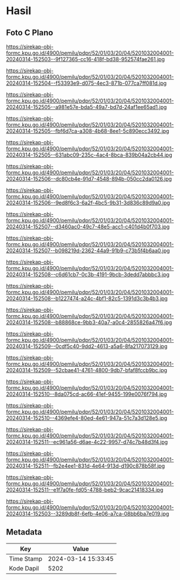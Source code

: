 # Hasil

## Foto C Plano

https://sirekap-obj-formc.kpu.go.id/4900/pemilu/pdpr/52/01/03/20/04/5201032004001-20240314-152503--9f127365-cc16-418f-bd38-952574fae261.jpg

https://sirekap-obj-formc.kpu.go.id/4900/pemilu/pdpr/52/01/03/20/04/5201032004001-20240314-152504--f53393e9-d075-4ec3-871b-077ca7ff081d.jpg

https://sirekap-obj-formc.kpu.go.id/4900/pemilu/pdpr/52/01/03/20/04/5201032004001-20240314-152505--a981e57e-bda5-49a7-bd7d-24af1ee65ad1.jpg

https://sirekap-obj-formc.kpu.go.id/4900/pemilu/pdpr/52/01/03/20/04/5201032004001-20240314-152505--fbf6d7ca-a308-4b68-8ee1-5c890ecc3492.jpg

https://sirekap-obj-formc.kpu.go.id/4900/pemilu/pdpr/52/01/03/20/04/5201032004001-20240314-152505--631abc09-235c-4ac4-8bca-839b04a2cb44.jpg

https://sirekap-obj-formc.kpu.go.id/4900/pemilu/pdpr/52/01/03/20/04/5201032004001-20240314-152506--dc80cb4e-91d7-4548-894b-050cc2da0126.jpg

https://sirekap-obj-formc.kpu.go.id/4900/pemilu/pdpr/52/01/03/20/04/5201032004001-20240314-152506--9ed8f6c3-6a2f-4bc5-9b31-3d836c89d9a0.jpg

https://sirekap-obj-formc.kpu.go.id/4900/pemilu/pdpr/52/01/03/20/04/5201032004001-20240314-152507--d3460ac0-49c7-48e5-acc1-c401d4b0f703.jpg

https://sirekap-obj-formc.kpu.go.id/4900/pemilu/pdpr/52/01/03/20/04/5201032004001-20240314-152507--b098219d-2362-44a9-91b9-c73b5f4b6aa0.jpg

https://sirekap-obj-formc.kpu.go.id/4900/pemilu/pdpr/52/01/03/20/04/5201032004001-20240314-152508--c6d61cb7-0c3b-4191-9bcb-3dedd7abbbc3.jpg

https://sirekap-obj-formc.kpu.go.id/4900/pemilu/pdpr/52/01/03/20/04/5201032004001-20240314-152508--b1227474-a24c-4bf1-82c5-1391d3c3b4b3.jpg

https://sirekap-obj-formc.kpu.go.id/4900/pemilu/pdpr/52/01/03/20/04/5201032004001-20240314-152508--b88868ce-9bb3-40a7-a0c4-2855826a47f6.jpg

https://sirekap-obj-formc.kpu.go.id/4900/pemilu/pdpr/52/01/03/20/04/5201032004001-20240314-152509--0cdf5c40-9dd2-4613-a5a6-8fa217073129.jpg

https://sirekap-obj-formc.kpu.go.id/4900/pemilu/pdpr/52/01/03/20/04/5201032004001-20240314-152509--52cbae41-4761-4800-9db7-bfaf8fccb9bc.jpg

https://sirekap-obj-formc.kpu.go.id/4900/pemilu/pdpr/52/01/03/20/04/5201032004001-20240314-152510--8da075cd-ac66-41ef-9455-199e0076f794.jpg

https://sirekap-obj-formc.kpu.go.id/4900/pemilu/pdpr/52/01/03/20/04/5201032004001-20240314-152510--4369efe4-80ed-4e61-947a-51c7a3d128e5.jpg

https://sirekap-obj-formc.kpu.go.id/4900/pemilu/pdpr/52/01/03/20/04/5201032004001-20240314-152511--ec961a56-d6ae-4c22-9957-d74c7b48d3f4.jpg

https://sirekap-obj-formc.kpu.go.id/4900/pemilu/pdpr/52/01/03/20/04/5201032004001-20240314-152511--fb2e4ee1-831d-4e64-913d-d190c878b58f.jpg

https://sirekap-obj-formc.kpu.go.id/4900/pemilu/pdpr/52/01/03/20/04/5201032004001-20240314-152511--e1f7a0fe-fd05-4788-beb2-9cac21418334.jpg

https://sirekap-obj-formc.kpu.go.id/4900/pemilu/pdpr/52/01/03/20/04/5201032004001-20240314-152503--3289db8f-6efb-4e06-a7ca-08bb6ba7e019.jpg


## Metadata

| Key        | Value               |
| ---------- | ------------------- |
| Time Stamp | 2024-03-14 15:33:45 |
| Kode Dapil | 5202                |



